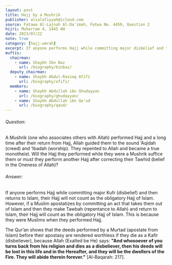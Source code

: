 ```yaml
---
layout: post
title: Hajj by a Mushrik
publisher: alsalafiyyah@icloud.com
source: Fatawa Al-Lajnah Al-Da'imah, Fatwa No. 4459, Question 2
hijri: Muharram 4, 1445 AH
date: 2023/07/22
note: true
category: [hajj-umrah]
excerpt: If anyone performs Hajj while committing major disbelief and then returns to Islam, their Hajj will not count as the obligatory Hajj of Islam.
muftis:
  chairman: 
    - name: Shaykh Ibn Baz
      url: /biography/binbaz/
  deputy_chairman:
    - name: Shaykh Abdul-Razzaq Afifi
      url: /biography/afifi/
  members:
    - name: Shaykh Abdullah ibn Ghudayyan
      url: /biography/ghudayyan/
    - name: Shaykh Abdullah ibn Qa'ud
      url: /biography/qaud/
---
```


###### Question: 

A Mushrik (one who associates others with Allah) performed Hajj and a long time after their return from Hajj, Allah guided them to the sound ‘Aqidah (creed) and ‘Ibadah (worship). They repented to Allah and became a true monotheist. Will the Hajj they performed while they were a Mushrik suffice them or must they perform another Hajj after correcting their Tawhid (belief in the Oneness of Allah)?

###### Answer:

If anyone performs Hajj while committing major Kufr (disbelief) and then returns to Islam, their Hajj will not count as the obligatory Hajj of Islam. However, if a Muslim apostatizes by committing an act that takes them out of Islam and then they make Tawbah (repentance to Allah) and return to Islam, their Hajj will count as the obligatory Hajj of Islam. This is because they were Muslims when they performed Hajj. 

The Qur’an shows that the deeds performed by a Murtad (apostate from Islam) before their apostasy are rendered worthless if they die as a Kafir (disbeliever), because Allah (Exalted be He) says: **"And whosoever of you turns back from his religion and dies as a disbeliever, then his deeds will be lost in this life and in the Hereafter, and they will be the dwellers of the Fire. They will abide therein forever."** [Al-Baqarah: 217]. 
